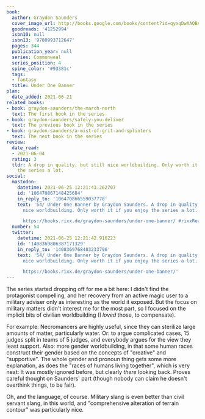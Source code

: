 ```yaml
---
book:
  author: Graydon Saunders
  cover_image_url: http://books.google.com/books/content?id=qyxqDwAAQBAJ&printsec=frontcover&img=1&zoom=1&edge=curl&source=gbs_api
  goodreads: '41252994'
  isbn10: null
  isbn13: '9780993712647'
  pages: 344
  publication_year: null
  series: Commonweal
  series_position: 4
  spine_color: '#93381c'
  tags:
  - fantasy
  title: Under One Banner
plan:
  date_added: 2021-06-21
related_books:
- book: graydon-saunders/the-march-north
  text: The first book in the series
- book: graydon-saunders/safely-you-deliver
  text: The previous book in the series
- book: graydon-saunders/a-mist-of-grit-and-splinters
  text: The next book in the series
review:
  date_read:
  - 2021-06-04
  rating: 3
  tldr: A drop in quality, but still nice worldbuilding. Only worth it if you enjoy
    the series a lot.
social:
  mastodon:
    datetime: 2021-06-25 12:21:43.262707
    id: '106470867148425684'
    in_reply_to: '106470866559037778'
    text: '54/ Under One Banner by Graydon Saunders. A drop in quality, but still
      nice worldbuilding. Only worth it if you enjoy the series a lot.

      https://books.rixx.de/graydon-saunders/under-one-banner/ #rixxReads'
  number: 54
  twitter:
    datetime: 2021-06-25 12:21:42.916223
    id: '1408369806387171329'
    in_reply_to: '1408369768483233796'
    text: '54/ Under One Banner by Graydon Saunders. A drop in quality, but still
      nice worldbuilding. Only worth it if you enjoy the series a lot.

      https://books.rixx.de/graydon-saunders/under-one-banner/'
---
```


The series started dropping off for me a bit here: I didn't find the protagonist compelling, and her recovery from an
active magic user to a military adviser only as interesting as the world it exposed. But the focus on military matters
didn't interest me for the most part, so I focused on the implicit bits of civilian worldbuilding (I *loved* those, to
compensate).

For example: Necromancers are highly useful, since they can sterilize large amounts of matter, particularly water. Or:
to argue complicated cases, 15 judges split in teams of 5 judges, and everybody argues for the view they least support.
Also: more gender worldbuilding, in that some human races construct their gender based on the concepts of "creative" and
"supportive".  The whole gender and pronoun thing gets some more explanation, as does the "races of humans living
together", which is very neat: It was mostly ignored before, but clearly *there* looking back. Proves careful thought on
Saunders' part (though nobody can claim he doesn't overthink things, to be fair).

Oh, and the language, of course. Military slang is even better than civil servant slang, in this world, and
"comprehensive alteration of terrain contour" was particularly nice.
